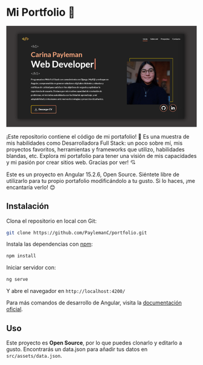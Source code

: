 # Mi Portfolio 💖

![Screenshot Portfolio V1](src/assets/imgs/banner-portfoliov1.png)

¡Este repositorio contiene el código de mi portafolio! 💖 Es una muestra de mis habilidades como Desarrolladora Full Stack: un poco sobre mí, mis proyectos favoritos, herramientas y frameworks que utilizo, habilidades blandas, etc. Explora mi portafolio para tener una visión de mis capacidades y mi pasión por crear sitios web. Gracias por ver! 💘

Este es un proyecto en Angular 15.2.6, Open Source. Siéntete libre de utilizarlo para tu propio portafolio modificándolo a tu gusto. Si lo haces, ¡me encantaría verlo! 😊

## Instalación

Clona el repositorio en local con Git:

```bash
git clone https://github.com/PaylemanC/portfolio.git
```

Instala las dependencias con [npm](https://nodejs.org/es/download):

```bash
npm install
```

Iniciar servidor con:

```bash
ng serve
```

Y abre el navegador en `http://localhost:4200/`

Para más comandos de desarrollo de Angular, visita la [documentación oficial](https://angular.io/cli#command-overview).

## Uso

Este proyecto es **Open Source**, por lo que puedes clonarlo y editarlo a gusto. Encontrarás un data.json para añadir tus datos en `src/assets/data.json`.

<!-- ## Development server

Run `ng serve` for a dev server. Navigate to `http://localhost:4200/`. The application will automatically reload if you change any of the source files.

## Code scaffolding

Run `ng generate component component-name` to generate a new component. You can also use `ng generate directive|pipe|service|class|guard|interface|enum|module`.

## Build

Run `ng build` to build the project. The build artifacts will be stored in the `dist/` directory.

## Running unit tests

Run `ng test` to execute the unit tests via [Karma](https://karma-runner.github.io).

## Running end-to-end tests

Run `ng e2e` to execute the end-to-end tests via a platform of your choice. To use this command, you need to first add a package that implements end-to-end testing capabilities.

## Further help

To get more help on the Angular CLI use `ng help` or go check out the [Angular CLI Overview and Command Reference](https://angular.io/cli) page. -->
